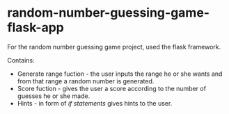# random-number-guessing-game-flask-app

For the random number guessing game project, used the flask framework.

Contains: 
* Generate range fuction - the user inputs the range he or she wants and from that range a random number is generated.
* Score fuction - gives the user a score according to the number of guesses he or she made.
* Hints - in form of *if statements* gives hints to the user.
